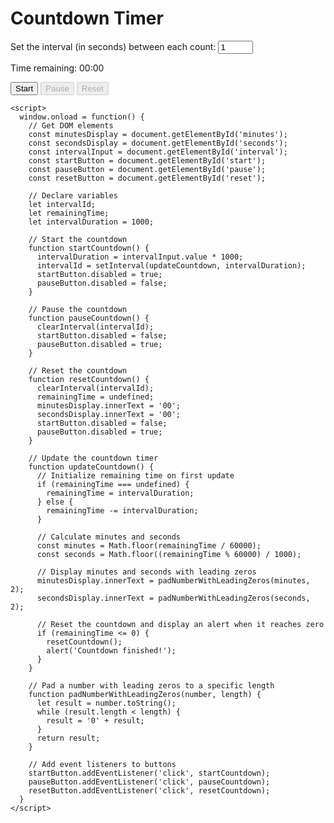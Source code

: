 <!DOCTYPE html>
<html>
  <head>
    <title>Countdown Timer</title>
  </head>
  <body>
    <h1>Countdown Timer</h1>
    <p>
      Set the interval (in seconds) between each count:
      <input type="number" id="interval" value="1" min="1" max="10" step="1">
    </p>
    <p>Time remaining: <span id="minutes">00</span>:<span id="seconds">00</span></p>
    <p>
      <button id="start">Start</button>
      <button id="pause" disabled>Pause</button>
      <button id="reset" disabled>Reset</button>
    </p>

    <script>
      window.onload = function() {
        // Get DOM elements
        const minutesDisplay = document.getElementById('minutes');
        const secondsDisplay = document.getElementById('seconds');
        const intervalInput = document.getElementById('interval');
        const startButton = document.getElementById('start');
        const pauseButton = document.getElementById('pause');
        const resetButton = document.getElementById('reset');

        // Declare variables
        let intervalId;
        let remainingTime;
        let intervalDuration = 1000;

        // Start the countdown
        function startCountdown() {
          intervalDuration = intervalInput.value * 1000;
          intervalId = setInterval(updateCountdown, intervalDuration);
          startButton.disabled = true;
          pauseButton.disabled = false;
        }

        // Pause the countdown
        function pauseCountdown() {
          clearInterval(intervalId);
          startButton.disabled = false;
          pauseButton.disabled = true;
        }

        // Reset the countdown
        function resetCountdown() {
          clearInterval(intervalId);
          remainingTime = undefined;
          minutesDisplay.innerText = '00';
          secondsDisplay.innerText = '00';
          startButton.disabled = false;
          pauseButton.disabled = true;
        }

        // Update the countdown timer
        function updateCountdown() {
          // Initialize remaining time on first update
          if (remainingTime === undefined) {
            remainingTime = intervalDuration;
          } else {
            remainingTime -= intervalDuration;
          }

          // Calculate minutes and seconds
          const minutes = Math.floor(remainingTime / 60000);
          const seconds = Math.floor((remainingTime % 60000) / 1000);

          // Display minutes and seconds with leading zeros
          minutesDisplay.innerText = padNumberWithLeadingZeros(minutes, 2);
          secondsDisplay.innerText = padNumberWithLeadingZeros(seconds, 2);

          // Reset the countdown and display an alert when it reaches zero
          if (remainingTime <= 0) {
            resetCountdown();
            alert('Countdown finished!');
          }
        }

        // Pad a number with leading zeros to a specific length
        function padNumberWithLeadingZeros(number, length) {
          let result = number.toString();
          while (result.length < length) {
            result = '0' + result;
          }
          return result;
        }

        // Add event listeners to buttons
        startButton.addEventListener('click', startCountdown);
        pauseButton.addEventListener('click', pauseCountdown);
        resetButton.addEventListener('click', resetCountdown);
      }
    </script>
  </body>
</html>
